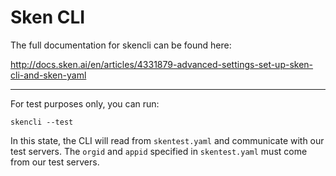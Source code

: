 # Sken CLI

The full documentation for skencli can be found here:

http://docs.sken.ai/en/articles/4331879-advanced-settings-set-up-sken-cli-and-sken-yaml

----------

For test purposes only, you can run:

```
skencli --test
```

In this state, the CLI will read from `skentest.yaml` and communicate with our test servers. The `orgid` and `appid` specified in `skentest.yaml` must come from our test servers.
